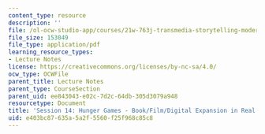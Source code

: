 ```yaml
---
content_type: resource
description: ''
file: /ol-ocw-studio-app/courses/21w-763j-transmedia-storytelling-modern-science-fiction-spring-2014/e403bc87635a5a2f5560f25f968c85c8_MIT21W_763JS14_Session_14.pdf
file_size: 153049
file_type: application/pdf
learning_resource_types:
- Lecture Notes
license: https://creativecommons.org/licenses/by-nc-sa/4.0/
ocw_type: OCWFile
parent_title: Lecture Notes
parent_type: CourseSection
parent_uid: ee843043-e02c-7d2c-64db-305d3079a948
resourcetype: Document
title: 'Session 14: Hunger Games - Book/Film/Digital Expansion in Real Life'
uid: e403bc87-635a-5a2f-5560-f25f968c85c8
---
```

